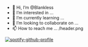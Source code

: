 - 👋 Hi, I’m @Blankless
- 👀 I’m interested in ...
- 🌱 I’m currently learning ...
- 💞️ I’m looking to collaborate on ...
- 📫 How to reach me ...
/header.png

[![spotify-github-profile](https://spotify-github-profile.vercel.app/api/view?uid=21dzhc2lap5zyrjgnaxqthvra&cover_image=true&theme=default&bar_color=53b14f&bar_color_cover=true)](https://github.com/kittinan/spotify-github-profile)
<!---
Blankless/Blankless is a ✨ special ✨ repository because its `README.md` (this file) appears on your GitHub profile.
You can click the Preview link to take a look at your changes.
--->
